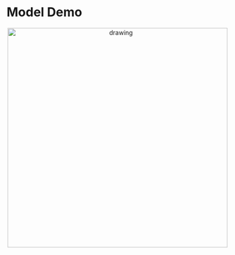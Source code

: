 # Model Demo

<p align="center">
    <img src="https://raw.githubusercontent.com/SpinWaves/Akel/main/Resources/screenshots/Screenshot_model_demo.png" alt="drawing" width="500"/>
</p>
